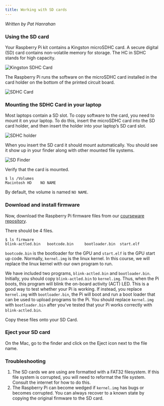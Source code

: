 ```yaml
---
title: Working with SD cards
---
```


*Written by Pat Hanrahan*

### Using the SD card

Your Raspberry Pi kit contains a Kingston microSDHC card. A secure digital (SD) card
contains non-volatile memory for storage. The HC in SDHC stands for high
capacity.

![Kingston SDHC Card](../images/kingston.sdhc.jpg)

The Raspberry Pi runs the software on the microSDHC card installed in the card
holder on the bottom of the printed circuit board.

![SDHC Card](../images/pi.sd.jpg)

### Mounting the SDHC Card in your laptop

Most laptops contain a SD slot. To copy software to the card, you need to mount it on your laptop. To do this, insert the microSDHC card into the SD card holder, and then insert the holder into your laptop’s SD card slot.

![SDHC holder](../images/mac.sd.jpg)

When you insert the SD card it should mount automatically. You should see it
show up in your finder along with other mounted file systems.

![SD Finder](../images/mac.finder.jpg)

Verify that the card is mounted.

    $ ls /Volumes
    Macintosh HD    NO NAME

By default, the volume is named `NO NAME`.


### Download and install firmware

Now, download the Raspberry Pi firmware files from our [courseware
repository](https://github.com/cs107e/cs107e.github.io/tree/master/firmware).

There should be 4 files.

    $ ls firmware
    blink-actled.bin   bootcode.bin     bootloader.bin  start.elf     

`bootcode.bin` is the bootloader for the GPU and `start.elf` is the GPU start up code. Normally, `kernel.img` is
the linux kernel. In this course, we will replace the linux kernel with our
own program to run.

We have included two programs, `blink-actled.bin` and
`bootloader.bin`.  Initially, you should copy `blink-actled.bin`
to `kernel.img`. Thus, when the Pi boots, this program will
blink the on-board activity (ACT) LED. This is a
good way to test whether your Pi is working. If instead, you replace
`kernel.img` with `bootloader.bin`, the Pi will boot and run a boot
loader that can be used to upload programs to the Pi. You should
replace `kernel.img` with `bootloader.bin` after you've tested that
your Pi works correctly with `blink-actled.bin`.

Copy these files onto your SD Card.

### Eject your SD card

On the Mac, go to the finder and click on the Eject icon next to the file name.

### Troubleshooting

1.  The SD cards we are using are formatted with a FAT32 filesystem. If this
    file system is corrupted, you will need to reformat the file system.
    Consult the internet for how to do this.
2.  The Raspberry Pi can become wedged if `kernel.img` has bugs or
    becomes corrupted. You can always recover to a known state by copying the
    original firmware to the SD card.


